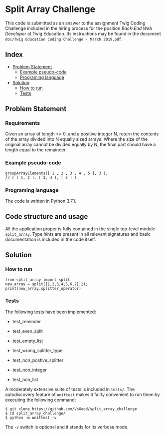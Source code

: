 # Split Array Challenge

This code is submitted as an answer to the assignment Twig Coding Challenge included in 
the hiring process for the position _Back-End Web Developer_ at Twig Education.
Its instructions may be found in the document `doc/Twig Education Coding Challenge - March 2019.pdf`.


## Index

* [Problem Statement](#problem-statement)
  * [Example pseudo-code](#requirements)
  * [Programing language](#programing_language)
* [Solution](#solution)
  * [How to run](#how-to-run)
  * [Tests](#test)



## Problem Statement ##

### Requirements ### 

Given an array of length >= 0, and a positive integer N, return the contents of the array divided into N
equally sized arrays.
Where the size of the original array cannot be divided equally by N, the final part should have a length equal
to the remainder.

### Example pseudo-code ###
```
groupArrayElements([ 1 , 2 , 3 , 4 , 5 ], 3 );
// [ [ 1, 2 ], [ 3, 4 ], [ 5 ] ]
```

### Programing language ###

The code is written in Python 3.7.1.

## Code structure and usage

All the application proper is fully contained in the single top-level module `split_array`. 
Type hints are present in all relevant signatures and basic documentation is included in the code itself.

## Solution ## 

### How to run ###

```
from split_array import split
new_array = split([1,2,3,4,5,6,7],2);
print(new_array.splitter_operator)
```

### Tests ###
The following tests have been implemented:

   * test_reminder
        
   * test_even_split

   * test_empty_list
    
   * test_wrong_splitter_type
    
   * test_non_postive_splitter
    
   * test_non_integer
    
   * test_non_list
   
A moderately extensive suite of tests is included in `tests/`. The autodiscovery feature of `unittest` makes it fairly convenient to run them by executing the following command:
 ````
$ git clone https://github.com/VoGood/split_array_challenge
$ cd split_array_challenge/
$ python -m unittest -v
````
The `-v` switch is optional and it stands for its verbose mode.
